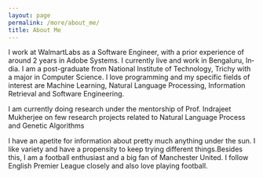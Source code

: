```yaml
---
layout: page
permalink: /more/about_me/
title: About Me
---
```


I work at WalmartLabs as a Soft­ware En­gin­eer, with a prior experience of around 2 years in Adobe Systems. I cur­rently live and work in Bengaluru, In­dia. I am a post-gradu­ate from National Institute of Technology, Trichy with a ma­jor in Computer Science. I love pro­gram­ming and my spe­cific fields of in­terest are Machine Learning, Nat­ural Lan­guage Pro­cessing, In­form­a­tion Re­trieval and Soft­ware En­gin­eer­ing. 

I am currently doing research under the mentorship of Prof. Indrajeet Mukherjee on few research projects related to Natural Language Process and Genetic Algorithms

I have an apetite for in­form­a­tion about pretty much any­thing un­der the sun. I like vari­ety and have a propensity to keep try­ing dif­fer­ent things.Besides this, I am a football enthusiast and a big fan of Manchester United. I follow English Premier League closely and also love playing football.